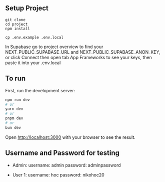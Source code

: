 ## Setup Project
```
git clone
cd project
npm install

cp .env.example .env.local
```
In Supabase go to project overview to find your NEXT_PUBLIC_SUPABASE_URL and NEXT_PUBLIC_SUPABASE_ANON_KEY, or click Connect then open tab App Frameworks to see your keys, then paste it into your .env.local

## To run

First, run the development server:

```bash
npm run dev
# or
yarn dev
# or
pnpm dev
# or
bun dev
```

Open [http://localhost:3000](http://localhost:3000) with your browser to see the result.

## Username and Password for testing

- Admin:
username: admin
password: adminpassword

- User 1:
username: hoc
password: nikohoc20